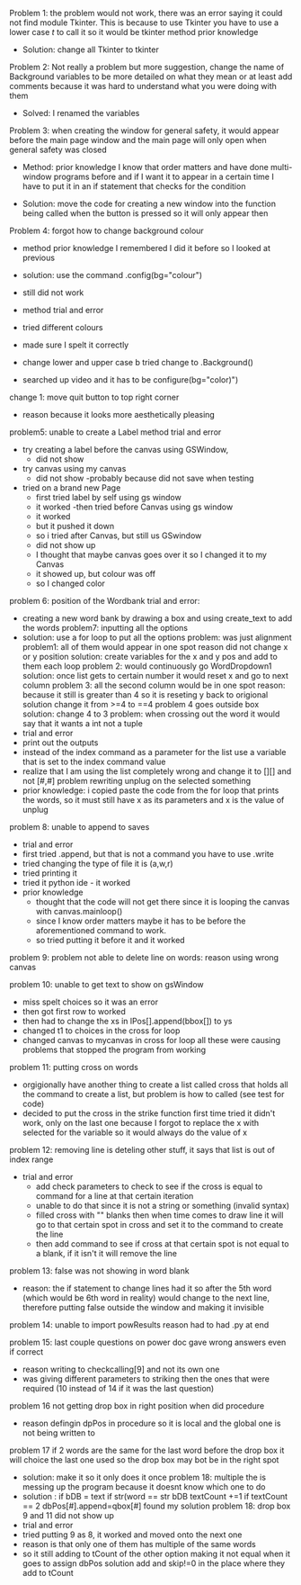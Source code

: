 Problem 1: the problem would not work, there was an error saying it could not find module Tkinter. This is because to use Tkinter you have to use a lower case _t_ to call it so it would be tkinter
method prior knowledge

- Solution: change all Tkinter to tkinter

Problem 2: Not really a problem but more suggestion, change the name of Background variables to be more detailed on what they mean or at least add comments because it was hard to understand what you were doing with them

- Solved: I renamed the variables

Problem 3: when creating the window for general safety, it would appear before the main page window and the main page will only open when general safety was closed

- Method: prior knowledge I know that order matters and have done multi-window programs before and if I want it to appear in a certain time I have to put it in an if statement that checks for the condition

 - Solution: move the code for creating a new window into the function being called when the button is pressed so it will only appear then


 Problem 4: forgot how to change background colour
 - method prior knowledge I remembered I did it before so I looked at previous

 - solution: use the command .config(bg="colour")
 - still did not work
 - method trial and error
  - tried different colours
  - made sure I spelt it correctly
  - change lower and upper case b
  tried change to .Background()
  - searched up video and it has to be configure(bg="color)")

change 1: move quit button to top right corner
  - reason because it looks more aesthetically pleasing

problem5: unable to create a Label
method trial and error
- try creating a label before the canvas using GSWindow,
  - did not show
- try canvas using my canvas
  - did not show
-probably because did not save when testing
- tried on a brand new Page
  - first tried label by self using gs window
  - it worked
  -then tried before Canvas using gs window
  - it worked
  - but it pushed it down
  - so i tried after Canvas, but still us GSwindow
  - did not show up
  - I thought that maybe canvas goes over it so I changed it to my Canvas
  - it showed up, but colour was off
  - so I changed color

problem 6: position of the Wordbank
trial and error:
- creating a new word bank by drawing a box and using create_text to add the words
problem7: inputting all the options
- solution: use a for loop to put all the options
problem: was just alignment
problem1: all of them would appear in one spot
reason did not change x or y position
solution: create variables for the x and y pos and add to them each loop
problem 2: would continuously go WordDropdown1
solution: once list gets to certain number it would reset x and go to next column
problem 3: all the second column would be in one spot
reason: because it still is greater than 4 so it is reseting y back to origional
solution change it from >=4 to ==4
problem 4 goes outside box
solution: change 4 to 3
problem: when crossing out the word it would say that it wants a int not a tuple
- trial and error
- print out the outputs
- instead of the index command as a parameter for the list use a variable that is set to the index command value
- realize that I am using the list completely wrong and change it to [][] and not [#,#]
problem rewriting unplug on the selected something
- prior knowledge:
 i copied paste the code from the for loop that prints the words, so it must still have x as its parameters and x is the value of unplug



problem 8: unable to append to saves
- trial and error
- first tried .append, but that is not a command you have to use .write
- tried changing the type of file it is (a,w,r)
- tried printing it
- tried it python ide - it worked
- prior knowledge
  - thought that the code will not get there since it is looping the canvas with canvas.mainloop()
  - since I know order matters maybe it has to be before the aforementioned command to work.
  - so tried putting it before it and it worked

problem 9:
problem not able to delete line on words: reason using wrong canvas


problem 10: unable to get text to show on gsWindow
- miss spelt choices so it was an error
- then got first row to worked
- then had to change the xs in lPos[].append(bbox[]) to ys
- changed t1 to choices in the cross for loop
- changed canvas to mycanvas in cross for loop
all these were causing problems that stopped the program from working

problem 11: putting cross on words
- orgigionally have another thing to create a list called cross that holds all the command to create a list, but problem is how to called (see test for code)
- decided to put the cross in the strike function
first time tried it didn't work, only on the last one because I forgot to replace the x with selected for the variable so it would always do the value of x


problem 12: removing line is deteling other stuff, it says that list is out of index range
- trial and error
  - add check parameters to check to see if the cross is equal to command for a line at that certain iteration
  - unable to do that since it is not a string or something (invalid syntax)
  - filled cross with "" blanks then when time comes to draw line it will go to that certain spot in cross and set it to the command to create the line
  - then add command to see if cross at that certain spot is not equal to a blank, if it isn't it will remove the line

problem 13: false was not showing in word blank
- reason: the if statement to change lines had it so after the 5th word (which would be 6th word in reality) would change to the next line, therefore putting false outside the window and making it invisible

problem 14: unable to import powResults
reason had to had .py at end

problem 15: last couple questions on power doc gave wrong answers even if correct
- reason writing to checkcalling[9] and not its own one
- was giving different parameters to striking then the ones that were required (10 instead of 14 if it was the last question)

problem 16 not getting drop box in right position when did procedure
- reason defingin dpPos in procedure so it is local and the global one is not being written to

problem 17 if 2 words are the same for the last word before the drop box it will choice the last one used so the drop box may bot be in the right spot
- solution: make it so it only does it once
problem 18: multiple the is messing up the program because it doesnt know which one to do
- solution :
  if bDB = text
  if str(word == str bDB
    textCount +=1
    if textCount == 2
    dbPos[#].append=qbox[#]
    found my solution
problem 18: drop box 9 and 11 did not show up
- trial and error
- tried putting 9 as 8, it worked and moved onto the next one
- reason is that only one of them has multiple of the same words
- so it still adding to tCount of the other option making it not equal when it goes to assign dbPos
solution add and skip!=0 in the place where they add to tCount
